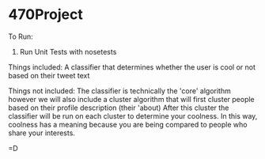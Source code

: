 470Project
==========

To Run:
  1. Run Unit Tests with nosetests

Things included:
	A classifier that determines whether the user is cool or not based on their tweet text
	
Things not included:
	The classifier is technically the 'core' algorithm however we will also include
	a cluster algorithm that will first cluster people based on their profile description (their 'about)
	After this cluster the classifier will be run on each cluster to determine your coolness.
	In this way, coolness has a meaning because you are being compared to people who share your interests.
	
=D